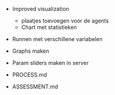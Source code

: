 - Improved visualization
    - plaatjes toevoegen voor de agents
    - Chart met statistieken
    
- Runnen met verschillene variabelen
- Graphs maken
- Param sliders maken in server
- PROCESS.md
- ASSESSMENT.md 